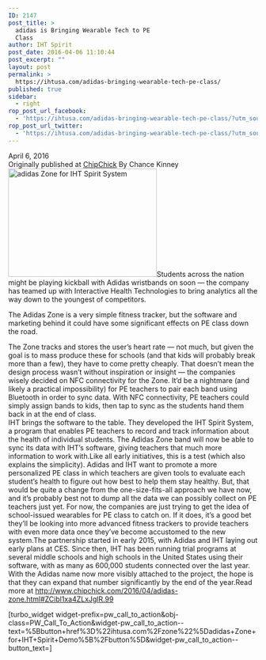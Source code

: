 ```yaml
---
ID: 2147
post_title: >
  adidas is Bringing Wearable Tech to PE
  Class
author: IHT Spirit
post_date: 2016-04-06 11:10:44
post_excerpt: ""
layout: post
permalink: >
  https://ihtusa.com/adidas-bringing-wearable-tech-pe-class/
published: true
sidebar:
  - right
rop_post_url_facebook:
  - 'https://ihtusa.com/adidas-bringing-wearable-tech-pe-class/?utm_source=ReviveOldPost&utm_medium=social&utm_campaign=ReviveOldPost'
rop_post_url_twitter:
  - 'https://ihtusa.com/adidas-bringing-wearable-tech-pe-class/?utm_source=ReviveOldPost&utm_medium=social&utm_campaign=ReviveOldPost'
---
```

<article>April 6, 2016</article>Originally published at <a href="http://www.chipchick.com/2016/04/adidas-zone.html#ZCibl1xa4ZLxJglR.99" target="_blank">ChipChick</a>
By Chance Kinney
<a href="https://ihtusa.com/wp-content/uploads/2016/04/press-1.jpg"><img class="alignleft size-medium wp-image-1829" src="https://ihtusa.com/wp-content/uploads/2016/04/press-1-300x219.jpg" alt="adidas Zone for IHT Spirit System" width="300" height="219"></a>Students across the nation might be playing kickball with Adidas wristbands on soon — the company has teamed up with Interactive Health Technologies to bring analytics all the way down to the youngest of competitors.

The Adidas Zone is a very simple fitness tracker, but the software and marketing behind it could have some significant effects on PE class down the road.
<!--more-->The Zone tracks and stores the user’s heart rate — not much, but given the goal is to mass produce these for schools (and that kids will probably break more than a few), they have to come pretty cheaply. That doesn’t mean the design process wasn’t without inspiration or insight — the companies wisely decided on NFC connectivity for the Zone. It’d be a nightmare (and likely a practical impossibility) for PE teachers to pair each band using Bluetooth in order to sync data. With NFC connectivity, PE teachers could simply assign bands to kids, then tap to sync as the students hand them back in at the end of class.

<article>IHT brings the software to the table. They developed the IHT Spirit System, a program that enables PE teachers to record and track information about the health of individual students. The Adidas Zone band will now be able to sync its data with IHT’s software, giving teachers that much more information to work with.Like all early initiatives, this is a test (which also explains the simplicity). Adidas and IHT want to promote a more personalized PE class in which teachers are given tools to evaluate each student’s health to figure out how best to help them stay healthy. But, that would be quite a change from the one-size-fits-all approach we have now, and it’s probably best not to dump all the data we can possibly collect on PE teachers just yet. For now, the companies are just trying to get the idea of school-issued wearables for PE class to catch on. If it does, it’s a good bet they’ll be looking into more advanced fitness trackers to provide teachers with even more data once they’ve become accustomed to the new system.The partnership started in early 2015, with Adidas and IHT laying out early plans at CES. Since then, IHT has been running trial programs at several middle schools and high schools in the United States using their software, with as many as 600,000 students connected over the last year. With the Adidas name now more visibly attached to the project, the hope is that they can expand that number significantly by the end of the year.Read more at <a href="http://www.chipchick.com/2016/04/adidas-zone.html#ZCibl1xa4ZLxJglR.99" target="_blank">http://www.chipchick.com/2016/04/adidas-zone.html#ZCibl1xa4ZLxJglR.99</a>&nbsp;

[turbo_widget widget-prefix=pw_call_to_action&amp;obj-class=PW_Call_To_Action&amp;widget-pw_call_to_action--text=%5Bbutton+href%3D%22ihtusa.com%2Fzone%22%5Dadidas+Zone+for+IHT+Spirit+Demo%5B%2Fbutton%5D&amp;widget-pw_call_to_action--button_text=]

&nbsp;

</article>&nbsp;